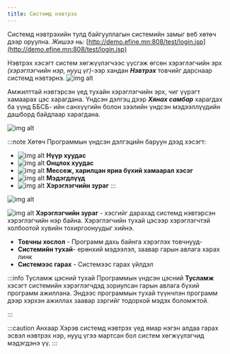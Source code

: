 ```yaml
---
title: Системд нэвтрэх
---
```


>
Системд нэвтрэхийн тулд байгууллагын системийн замыг веб хөтөч дээр оруулна. _Жишээ нь:_ [http://demo.efine.mn:808/test/login.jsp](http://demo.efine.mn:808/test/login.jsp)
>
Нэвтрэх хэсэгт систем хөгжүүлэгчээс үүсгэж өгсөн хэрэглэгчийн эрх _(хэрэглэгчийн нэр, нууц үг)_-ээр хандан _**Нэвтрэх**_ товчийг дарснаар системд нэвтэрнэ. 
![img alt](/img/img-2.png)

Амжилттай нэвтэрсэн үед тухайн хэрэглэгчийн эрх, чиг үүрэгт хамаарах цэс харагдана. Үндсэн дэлгэц дээр _**Хянах самбар**_ харагдах ба үүнд ББСБ- ийн санхүүгийн болон зээлийн үндсэн мэдээллүүдийн дашборд байдлаар харагдана. 

![img alt](/img/image-1.png)

:::note Хөтөч
Программын үндсэн дэлгэцийн баруун дээд хэсэгт:

- ![img alt](/img/home.svg) **Нүүр хуудас**
- ![img alt](/img/star.svg) **Онцлох хуудас**
- ![img alt](/img/mail.svg) **Мессеж, харилцан яриа бүхий хамаарал хэсэг**
- ![img alt](/img/bell.svg) **Мэдэгдлүүд**
- ![img alt](/img/user.svg) **Хэрэглэгчийн зураг**
:::

![img alt](/img/ooo.png#left)
>
![img alt](/img/user.svg) **Хэрэглэгчийн зураг** - хэсгийг дарахад системд нэвтэрсэн хэрэглэгчийн нэр байна. Хэрэглэгчийн тухай цэсээр хэрэглэгчтэй холбоотой хувийн тохиргоонуудыг хийнэ. 
- **Товчны хослол** - Программ дахь байнга хэрэглэх товчнууд- 
- **Системийн тухай**- ерөнхий мэдээлэл, заавар гарын авлага харах линк
- **Системээс гарах** - Системээс гарах үйлдэл

:::info Тусламж цэсний тухай
 Программын үндсэн цэсний  **Тусламж** хэсэгт системийн хэрэглэгчдэд зориулсан гарын авлага бүхий программ ажиллана. Эндээс программын тухай түүнчлэн программ дээр хэрхэн ажиллах заавар зэргийг тодорхой мэдэх боломжтой.  

:::

:::caution Анхаар
 Хэрэв системд нэвтрэх үед ямар нэгэн алдаа гарах эсвэл нэвтрэх нэр, нууц үгээ мартсан бол систем хөгжүүлэгчид мэдэгдэнэ үү.
:::



